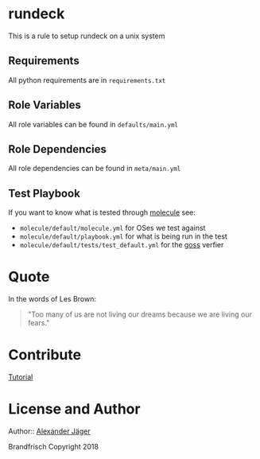 rundeck
=========

This is a rule to setup rundeck on a unix system

Requirements
------------

All python requirements are in `requirements.txt`

Role Variables
--------------

All role variables can be found in `defaults/main.yml`

Role Dependencies
------------

All role dependencies can be found in `meta/main.yml`

Test Playbook
----------------

If you want to know what is tested through [molecule](https://molecule.readthedocs.io/en/master/) see:

- `molecule/default/molecule.yml` for OSes we test against
- `molecule/default/playbook.yml` for what is being run in the test
- `molecule/default/tests/test_default.yml` for the [goss](https://goss.rocks) verfier


Quote
========
In the words of Les Brown:

> "Too many of us are not living our dreams because we are living our fears."

Contribute
==========

[Tutorial](http://kbroman.github.io/github_tutorial/pages/fork.html)

License and Author
==================

Author:: [Alexander Jäger](https://github.com/lxhunter)

Brandfrisch Copyright 2018
